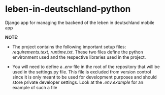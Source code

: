 # leben-in-deutschland-python
Django app for managing the backend of the leben in deutschland mobile app

**NOTE:**

- The project contains the following important setup files: _requirements.text_, _runtime.txt_.
These two files define the python environment used and the respective libraries used in the project.

- You will need to define a _.env_ file in the root of the repository that will be used in the settings.py file. This file is excluded from version control since it is only meant to be used for development purposes and should store private developer settings. Look at the _.env.example_ for an example of such a file
